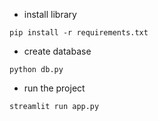 - install library
```shell
pip install -r requirements.txt
```
- create database
```shell
python db.py
```
- run the project
```
streamlit run app.py
```